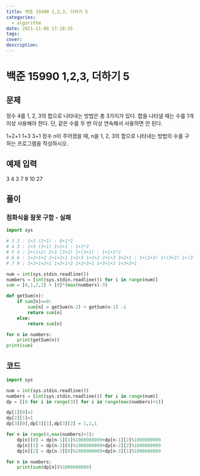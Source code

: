 ```yaml
---
title: 백준 15990 1,2,3, 더하기 5
categories:
  - algorithm
date: 2021-11-08 17:18:15
tags:
cover:
description:
---
```

<!-- 
튜토리얼, 하우 투 가이드, 설명 ,레퍼런스 
https://documentation.divio.com/tutorials/
-->
# 백준 15990 1,2,3, 더하기 5

## 문제

정수 4를 1, 2, 3의 합으로 나타내는 방법은 총 3가지가 있다. 합을 나타낼 때는 수를 1개 이상 사용해야 한다. 단, 같은 수를 두 번 이상 연속해서 사용하면 안 된다.

1+2+1
1+3
3+1
정수 n이 주어졌을 때, n을 1, 2, 3의 합으로 나타내는 방법의 수를 구하는 프로그램을 작성하시오.

## 예제 입력

3
4 3
7 9
10 27

## 풀이

### 점화식을 잘못 구함 - 실패

```python
import sys

# 3 2 : 1+2 (2+1) : 0+1*2
# 4 3 : 1+3 (3+1) 1+2+1 : 1+1*2
# 5 4 : 2+(1+2) 2+3 (3+2) 1+(3+1) : 1+1+1*2 
# 6 6 : 1+2+1+2 2+1+2+1 1+2+3 1+3+2 2+1+3 3+2+1 : 1+(2+3) 1+(3+2) 1+(3+1) 1+(2+1+2)/ 2+(1+3) 2+(1+3) 2+(1+2+1) 
# 7 9 : 1+2+1+2+1 1+2+1+3 1+2+3+1 1+3+1+2 1+3+2+1

num = int(sys.stdin.readline())
numbers = [int(sys.stdin.readline()) for i in range(num)]
sum = [0,1,2,2] + [0]*(max(numbers)-3)

def getSum(n):
    if sum[n]==0:
        sum[n] = getSum(n-2) + getSum(n-1) -1
        return sum[n]
    else:
        return sum[n]

for n in numbers:
    print(getSum(n))
print(sum)
```

## 코드

```python
import sys

num = int(sys.stdin.readline())
numbers = [int(sys.stdin.readline()) for i in range(num)]
dp = [[0 for i in range(3)] for i in range(max(numbers)+1)]

dp[1][0]=1
dp[2][1]=1
dp[3][0],dp[3][1],dp[3][2] = 1,1,1

for n in range(4,max(numbers)+1):
    dp[n][0] = dp[n-1][1]%1000000009+dp[n-1][2]%1000000009
    dp[n][1] = dp[n-2][0]%1000000009+dp[n-2][2]%1000000009
    dp[n][2] = dp[n-3][0]%1000000009+dp[n-3][1]%1000000009

for n in numbers:
    print(sum(dp[n])%1000000009)
```
